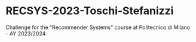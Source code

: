 # RECSYS-2023-Toschi-Stefanizzi
 Challenge for the "Recommender Systems" course at Politecnico di Milano - AY 2023/2024

